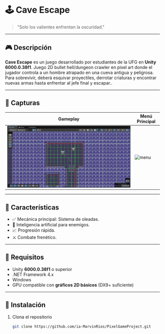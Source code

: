 # 🕹️ Cave Escape
> "Solo los valientes enfrentan la oscuridad."

---

## 🎮 Descripción

**Cave Escape** es un juego desarrollado por estudiantes de la UFG en **Unity 6000.0.38f1**. Juego 2D bullet hell/dungeon crawler en pixel art donde el
jugador controla a un hombre atrapado en una cueva antigua y
peligrosa. Para sobrevivir, deberá esquivar proyectiles, derrotar
criaturas y encontrar nuevas armas hasta enfrentar al jefe final y
escapar..

---

## 📸 Capturas

| Gameplay | Menú Principal |
|---------|----------------|
| ![gameplay](./Screenshots/pic00.png) | ![menu](./Screenshots/menu.png) |

---

## 🚀 Características

- ✅ Mecánica principal: Sistema de oleadas.  
- 🧠 Inteligencia artificial para enemigos.
- 📈 Progresión rápida.
- ⚔️ Combate frenético.

---

## 🧩 Requisitos

- Unity **6000.0.38f1** o superior  
- .NET Framework 4.x  
- Windows
- GPU compatible con **gráficos 2D básicos** (DX9+ suficiente)

---

## 🔧 Instalación

1. Clona el repositorio  
   ```bash
   git clone https://github.com/ia-MarvinRios/PixelGameProject.git
